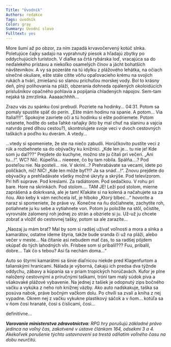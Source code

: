 ```yaml
---
Title: "Úvodník"
Authors: redakce
Tags: úvodník
Color: gray
Summary: Úvodní slovo
Fulltext: yes
---
```

More šumí až po obzor, za ním zapadá krvavočervený kotúč slnka. Poletujúce čajky sadajú na vyprahnutý piesok a hľadajú zbytky po oddychujúcich turistoch. V diaľke sa črtá rybárska loď, vracajúca sa do neďalekého prístavu a niekoľko osamelých člnov a jácht bohatších návštevníkov. A vy sa pozeráte na tú idylku z plážového lehátka, na očiach slnečné okuliare, ešte stále cítite vôňu opaľovacieho krému na svojich rukách a tvári, zmiešanú so slanou príchuťou morskej vody. Bol to krásny deň, plný polihovania na pláži, obzerania dohneda opálených okoloidúcich príslušníkov opačného pohlavia a popíjania chladených nápojov. Sem-tam nejaká tá zmrzlinka. Aaaaachhhh…

Zrazu vás zu spánku čosi prebudí. Pozriete na hodinky… 04:31. Potom sa pomaly spustíte späť do perín. „Ešte mám hodinu na spanie. A potom… Via Italia!!!!“. Spokojne zavriete oči a tú hodinku si ešte podriemete. Potom vstanete, hodíte do seba ľahké raňajky (kto by mal chuť na slaninu a vajcia natvrdo pred dlhou cestou?), skontrolujete svoje veci v dvoch cestovných taškách a poďho ku dverám. A vtedy…

…vtedy si spomeniete, že ste na niečo zabudli. Horúčkovito pustíte veci z rúk a rozbehnete sa do obývačky ku knižnici. „Kde len je… tu nie je! Kde som ju dal???“ Prejdete do kuchyne, možno ste ju čítali pri večeri. „Ani tu…!“. WC? Nič. Kúpeľňa… nieeeee, čo by tam robila. Spálňa….? Pod posteľou nie. Na posteli… nie. V skrini…? Prehrabávate sa vecami, idete po poličkách, nič! NIČ! „Kde len môže byť?!? Ja sa snáď…!“. Znovu prejdete do obývačky a prehľadávate všetky možné úkryty a skrýše. Pod televízorom. Pri hifi súprave. Pod kreslami. Za radiátorom. Pod sedačkou. V rohu pri bare. Hore na skrinkách. Pod stolom…. TAM JE! Leží pod stolom, mierne zaprášená a dokrkvaná, ale je tam! Kľakáte si na kolená a načahujete sa za ňou. Ako keby k vám nechcela ísť, je hlboko „Ktorý blbec…“ hovoríte a naraz si spomeniete, že práve vy. Konečne na ňu dočiahnete, zachytíte roh, potiahnete ju ku sebe a vytiahnete von. Potom ju položíte na stôl, očistíte, vyrovnáte zalomený roh jednej zo strán a obzriete si ju. Už-už ju chcete zobrať a vložiť do cestovnej tašky, potom sa ale zarazíte…

„Naozaj ju mám brať? Mal by som si radšej užívať voľnosti a mora a slnka a kamarátov, ostatne ideme štyria, takže bude sranda či už na pláži, alebo večer v meste… Na čítanie asi nebudem mať čas, to sa radšej pôjdem okúpať do tých lahodných vĺn. Frisbee som si pribalil??? Fuu, pribalil, dobre… Tak čo s tebou? Asi ťa nechám doma…“

Auto so štyrmi kamarátmi sa šinie diaľnicou niekde pred Klagenfurtom a talianskými hranicami. Nálada je výborná, čakajú ich predsa dva týžnde oddychu, zábavy a kúpania sa v priam tropických horúčavách. Kufor je plne naložený cestovnými a príručnými taškami, tróni tam malý súdok piva a všakovaké plážové vybavenie. Na jednej z tašiek je odopnutý zips bočného vačku a vykúka z neho roh knižnej väzby. Ako auto nadskakuje, taška sa posúva nabok, práve bočným vačkom dolu. Po chvíli sa zvalí a kniha z nej vypadne. Okrem nej z vačku vykukne plastikový sáčok a v ňom… kotúľa sa v ňom čosi hranaté, čosi s číslicami, čosi…

definitívne…

***Varovanie ministerstva zdravotníctva:** RPG hry porušujú základné právo jedinca na voľný čas, zakotvené v ústave článkom 164, odsekmi 3 a 4. Akékoľvek porušenie týchto ustavnovení sa trestá odňatím voľného času na dobu neurčitú.*
